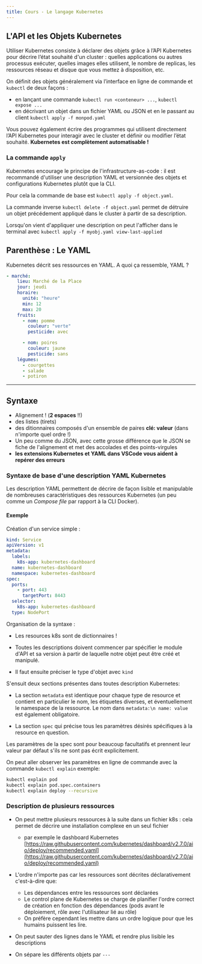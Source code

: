 ```yaml
---
title: Cours - Le langage Kubernetes
---
```


## L'API et les Objets Kubernetes

Utiliser Kubernetes consiste à déclarer des objets grâce à l’API Kubernetes pour décrire l’état souhaité d'un cluster : quelles applications ou autres processus exécuter, quelles images elles utilisent, le nombre de replicas, les ressources réseau et disque que vous mettez à disposition, etc.

On définit des objets généralement via l’interface en ligne de commande et `kubectl` de deux façons :

- en lançant une commande `kubectl run <conteneur> ...`, `kubectl expose ...`
- en décrivant un objet dans un fichier YAML ou JSON et en le passant au client `kubectl apply -f monpod.yaml`

Vous pouvez également écrire des programmes qui utilisent directement l’API Kubernetes pour interagir avec le cluster et définir ou modifier l’état souhaité. **Kubernetes est complètement automatisable !**

### La commande `apply`

Kubernetes encourage le principe de l'infrastructure-as-code : il est recommandé d'utiliser une description YAML et versionnée des objets et configurations Kubernetes plutôt que la CLI.

Pour cela la commande de base est `kubectl apply -f object.yaml`.

La commande inverse `kubectl delete -f object.yaml` permet de détruire un objet précédement appliqué dans le cluster à partir de sa description.

Lorsqu'on vient d'appliquer une description on peut l'afficher dans le terminal avec `kubectl apply -f myobj.yaml view-last-applied`

## Parenthèse : Le YAML

Kubernetes décrit ses ressources en YAML. A quoi ça ressemble, YAML ?

```yaml
- marché:
    lieu: Marché de la Place
    jour: jeudi
    horaire:
      unité: "heure"
      min: 12
      max: 20
    fruits:
      - nom: pomme
        couleur: "verte"
        pesticide: avec

      - nom: poires
        couleur: jaune
        pesticide: sans
    légumes:
      - courgettes
      - salade
      - potiron
```

---
## Syntaxe

- Alignement ! (**2 espaces** !!)
- des listes (tirets)
- des ditionnaires composés d'un ensemble de paires **clé: valeur** (dans n'importe quel ordre !)
- Un peu comme du JSON, avec cette grosse différence que le JSON se fiche de l'alignement et met des accolades et des points-virgules
- **les extensions Kubernetes et YAML dans VSCode vous aident à repérer des erreurs**

### Syntaxe de base d'une description YAML Kubernetes

Les description YAML permettent de décrire de façon lisible et manipulable de nombreuses caractéristiques des ressources Kubernetes (un peu comme un *Compose file* par rapport à la CLI Docker).

#### Exemple

Création d'un service simple :

```yaml
kind: Service
apiVersion: v1
metadata:
  labels:
    k8s-app: kubernetes-dashboard
  name: kubernetes-dashboard
  namespace: kubernetes-dashboard
spec:
  ports:
    - port: 443
      targetPort: 8443
  selector:
    k8s-app: kubernetes-dashboard
  type: NodePort
```

Organisation de la syntaxe :

- Les resources k8s sont de dictionnaires !

- Toutes les descriptions doivent commencer par spécifier le module d'API et sa version à partir de laquelle notre objet peut être créé et manipulé.
- Il faut ensuite préciser le type d'objet avec `kind`

S'ensuit deux sections présentes dans toutes  description Kubernetes:

- La section `metadata` est identique pour chaque type de resource et contient en particulier le nom, les étiquetes diverses, et éventuellement le namespace de la ressource. Le nom dans `metadata:\n name: value` est également obligatoire.

- La section `spec` qui précise tous les paramètres désirés spécifiques à la resource en question.

Les paramètres de la spec sont pour beaucoup facultatifs et prennent leur valeur par défaut s'ils ne sont pas écrit explicitement.

On peut aller observer les paramètres en ligne de commande avec la commande `kubectl explain` exemple:

```bash
kubectl explain pod
kubectl explain pod.spec.containers
kubectl explain deploy --recursive
```

### Description de plusieurs ressources

- On peut mettre plusieurs ressources à la suite dans un fichier k8s : cela permet de décrire une installation complexe en un seul fichier

  - par exemple le dashboard Kubernetes [https://raw.githubusercontent.com/kubernetes/dashboard/v2.7.0/aio/deploy/recommended.yaml](https://raw.githubusercontent.com/kubernetes/dashboard/v2.7.0/aio/deploy/recommended.yaml)

- L'ordre n'importe pas car les ressources sont décrites déclarativement c'est-à-dire que:

  - Les dépendances entre les ressources sont déclarées
  - Le control plane de Kubernetes se charge de planifier l'ordre correct de création en fonction des dépendances (pods avant le déploiement, rôle avec l'utilisateur lié au rôle)
  - On préfère cependant les mettre dans un ordre logique pour que les humains puissent les lire.

- On peut sauter des lignes dans le YAML et rendre plus lisible les descriptions
- On sépare les différents objets par `---`
